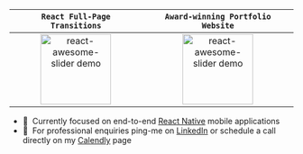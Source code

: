 | `React Full-Page Transitions` | `Award-winning Portfolio Website` |
|:-:|:-:|
| <div><a href="https://github.com/rcaferati/react-awesome-slider"><img height="125" alt="react-awesome-slider demo" src="https://github.com/rcaferati/react-awesome-slider/blob/master/demo/public/images/fullscreen.gif?raw=true"/></a></div> | <div><a href="https://caferati.me"><img height="125" alt="react-awesome-slider demo" src="https://caferati.me/images/rafael-caferati-web-developer-portfolio.gif"/></a></div> |

- 📱&nbsp; Currently focused on end-to-end [React Native](https://linkedin.com/in/rcaferati) mobile applications
- 💬&nbsp; For professional enquiries ping-me on [LinkedIn](https://linkedin.com/in/rcaferati) or schedule a call directly on my [Calendly](https://calendly.com/rcaferati/consultancy) page
